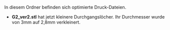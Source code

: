 In diesem Ordner befinden sich optimierte Druck-Dateien.

- <b>G2_ver2.stl</b> hat jetzt kleinere Durchgangslöcher. Ihr Durchmesser wurde von 3mm auf 2,8mm verkleinert.
